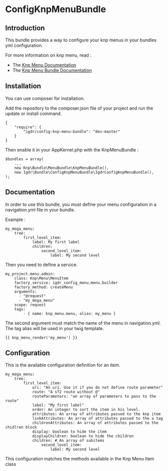 ConfigKnpMenuBundle
===================

Introduction
------------

This bundle provides a way to configure your knp menus in your bundles yml configuration.

For more information on knp menu, read :
* The [Knp Menu Documentation](https://github.com/KnpLabs/KnpMenu/blob/master/README.markdown)
* The [Knp Menu Bundle Documentation](https://github.com/KnpLabs/KnpMenuBundle/blob/master/README.md)

Installation
------------

You can use composer for installation.

Add the repository to the composer.json file of your project and run the update or install command.

    {
        "require": {
            "igdr/config-knp-menu-bundle": "dev-master"
        }
    }

Then enable it in your AppKernel.php with the KnpMenuBundle :

    $bundles = array(
        ...
        new Knp\Bundle\MenuBundle\KnpMenuBundle(),
        new Igdr\Bundle\ConfigKnpMenuBundle\IgdrConfigKnpMenuBundle(),
    );

Documentation
-------------

In order to use this bundle, you must define your menu configuration in a navigation.yml file in your bundle.

Example :

    my_mega_menu:
        tree:
            first_level_item:
                label: My first label
                children:
                    second_level_item:
                        label: My second level

Then you need to define a service.

    my_project.menu.admin:
        class: Knp\Menu\MenuItem
        factory_service: igdr_config_menu.menu.builder
        factory_method: createMenu
        arguments:
          - "@request"
          - "my_mega_menu"
        scope: request
        tags:
            - { name: knp_menu.menu, alias: my_menu }

The second argument must match the name of the menu in navigation.yml.
The tag alias will be used in your twig template.

    {{ knp_menu_render('my_menu') }}

Configuration
-------------

This is the available configuration definition for an item.

    my_mega_menu:
        tree:
            first_level_item:
                uri: "An uri. Use it if you do not define route parameter"
                route: "A sf2 route without @"
                routeParameters: "an array of parameters to pass to the route"
                label: "My first label"
                order: An integer to sort the item in his level.
                attributes: An array of attributes passed to the knp item
                linkAttributes: An array of attributes passed to the a tag
                childrenAttributes: An array of attributes passed to the chidlren block
                display: boolean to hide the item
                displayChildren: boolean to hide the children
                children: # An array of subitems
                    second_level_item:
                        label: My second level

This configuration matches the methods available in the Knp Menu Item class
